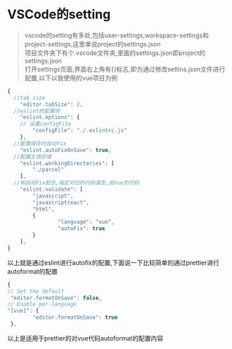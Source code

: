 # VSCode的setting
> vscode的setting有多处,包括user-settings,workspace-settings和project-settings,这里单说project的settings.json  
> 项目文件夹下有个.vscode文件夹,里面的settings.json即project的settings.json  
> 打开settings页面,界面右上角有{}标志,即为通过修改settins.json文件进行配置,以下以我使用的vue项目为例
```js
{
  //tab size
	"editor.tabSize": 2,
  //eslint的配置项
	"eslint.options": {
    // 设置configFile
		"configFile": "./.eslintrc.js"
	},
  //配置保存时自动fix
	"eslint.autoFixOnSave": true,
  //配置生效区域
	"eslint.workingDirectories": [
		"./parcel"
	],
  //和自动fix配合,指定对应的代码类型,如vue的代码
	"eslint.validate": [
		"javascript",
		"javascriptreact",
		"html",
		{
				"language": "vue",
				"autoFix": true
		}
	],
}

```
以上就是通过eslint进行autofix的配置,下面说一下比较简单的通过prettier进行autoformat的配置
```js
{
// Set the default
 "editor.formatOnSave": false,
// Enable per-language
"[vue]": {
		"editor.formatOnSave": true
 },
```
以上是适用于prettier的对vue代码autoformat的配置内容
